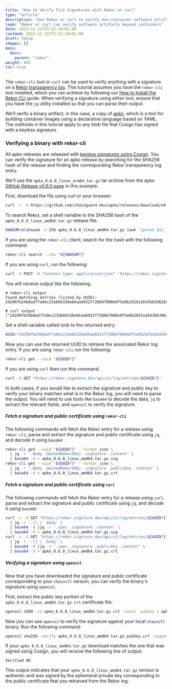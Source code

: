 ```yaml
---
title: "How to Verify File Signatures with Rekor or curl"
type: "article"
description: "Use Rekor or curl to verify non-container software artifacts"
lead: "Rekor or curl can verify software artifacts beyond containers"
date: 2022-12-21T15:22:20+01:00
lastmod: 2022-12-21T15:22:20+01:00
draft: false
images: []
menu:
  docs:
    parent: "rekor"
weight: 005
toc: true
---
```


The `rekor-cli` tool or `curl` can be used to verify anything with a signature on a [Rekor transparency log](/open-source/sigstore/rekor/an-introduction-to-rekor/#transparency-log). This tutorial assumes you have the `rekor-cli` tool installed, which you can achieve by following our [How to Install the Rekor CLI](/open-source/sigstore/rekor/how-to-install-rekor/) guide. When verifying a signature using either tool, ensure that you have the `jq` utility installed so that you can parse their output.

We’ll verify a binary artifact, in this case, a copy of [apko](/open-source/apko/overview/), which is a tool for building container images using a declarative language based on YAML. The methods in this tutorial apply to any blob file that Cosign has signed with a keyless signature.

### Verifying a binary with rekor-cli

All apko releases are released with [keyless signatures using Cosign](https://edu.chainguard.dev/open-source/sigstore/cosign/an-introduction-to-cosign/#keyless-signing). You can verify the signature for an apko release by searching for the SHA256 hash of the release and finding the corresponding Rekor transparency log entry.

We'll use the `apko_0.6.0_linux_arm64.tar.gz` tar archive from the apko [GitHub Release v0.6.0 page](https://github.com/chainguard-dev/apko/releases/tag/v0.6.0) in this example.

First, download the file using curl or your browser:

```sh
curl -L -O https://github.com/chainguard-dev/apko/releases/download/v0.6.0/apko_0.6.0_linux_amd64.tar.gz
```






To search Rekor, set a shell variable to the SHA256 hash of the `apko_0.6.0_linux_amd64.tar.gz` release file:

```sh
SHASUM=$(shasum -a 256 apko_0.6.0_linux_amd64.tar.gz |awk '{print $1}')
```

If you are using the `rekor-cli` client, search for the hash with the following command:

```sh
rekor-cli search --sha "${SHASUM?}"
```

If you are using `curl`, run the following:

```sh
curl -X POST -H "Content-type: application/json" 'https://rekor.sigstore.dev/api/v1/index/retrieve' --data-raw "{\"hash\":\"sha256:$SHASUM\"}"
```

You will receive output like the following:

```
# rekor-cli output
Found matching entries (listed by UUID):
24296fb24b8ad77a9ec23abb6326ebbaa6932f720847080e8f5e0b2925a1643b63962691917c8137

# curl output
["24296fb24b8ad77a9ec23abb6326ebbaa6932f720847080e8f5e0b2925a1643b63962691917c8137"]
```

Set a shell variable called `UUID` to the returned entry:

```sh
UUID="24296fb24b8ad77a9ec23abb6326ebbaa6932f720847080e8f5e0b2925a1643b63962691917c8137"
```

Now you can use the returned UUID to retrieve the associated Rekor log entry. If you are using `rekor-cli` run the following:

```sh
rekor-cli get --uuid "${UUID?}"
```

If you are using `curl` then run this command:

```sh
curl -X GET "https://rekor.sigstore.dev/api/v1/log/entries/${UUID?}"
```

In both cases, if you would like to extract the signature and public key to verify your binary matches what is in the Rekor log, you will need to parse the output. You will need to use tools like `base64` to decode the data, `jq` to extract the relevant fields, and `openssl` to verify the signature. 

##### Fetch a signature and public certificate using `rekor-cli`

The following commands will fetch the Rekor entry for a release using `rekor-cli`, parse and extract the signature and public certificate using `jq`, and decode it using `base64`:

```sh
rekor-cli get --uuid "${UUID?}" --format json \
  | jq -r '.Body .HashedRekordObj .signature .content' \
  | base64 -d > apko_0.6.0_linux_amd64.tar.gz.sig
rekor-cli get --uuid "${UUID?}" --format json \
  | jq -r '.Body .HashedRekordObj .signature .publicKey .content' \
  | base64 -d > apko_0.6.0_linux_amd64.tar.gz.crt
```

##### Fetch a signature and public certificate using `curl`

The following commands will fetch the Rekor entry for a release using `curl`, parse and extract the signature and public certificate using `jq`, and decode it using `base64`:

```sh
curl -s -X GET "https://rekor.sigstore.dev/api/v1/log/entries/${UUID?}" \
  | jq -r '.[] | .body' \
  | base64 -d |jq -r '.spec .signature .content' \
  | base64 -d > apko_0.6.0_linux_amd64.tar.gz.sig
curl -s -X GET "https://rekor.sigstore.dev/api/v1/log/entries/${UUID?}" \
  | jq -r '.[] | .body' \
  | base64 -d |jq -r '.spec .signature .publicKey .content' \
  | base64 -d > apko_0.6.0_linux_amd64.tar.gz.crt
```

##### Verifying a signature using `openssl`

Now that you have downloaded the signature and public certificate corresponding to your `chainctl` version, you can verify the binary's signature using `openssl`.

First, extract the public key portion of the `apko_0.6.0_linux_amd64.tar.gz.crt` certificate file:

```sh
openssl x509 -in apko_0.6.0_linux_amd64.tar.gz.crt -noout -pubkey > apko_0.6.0_linux_amd64.tar.gz.pubkey.crt
```

Now you can use `openssl` to verify the signature against your local `chainctl` binary. Run the following command:

```sh
openssl sha256 -verify apko_0.6.0_linux_amd64.tar.gz.pubkey.crt -signature apko_0.6.0_linux_amd64.tar.gz.sig apko_0.6.0_linux_amd64.tar.gz
```

If your `apko_0.6.0_linux_amd64.tar.gz` download matches the one that was signed using Cosign, you will receive the following line of output:

```
Verified OK
```

This output indicates that your `apko_0.6.0_linux_amd64.tar.gz` version is authentic and was signed by the ephemeral private key corresponding to the public certificate that you retrieved from the Rekor log.
